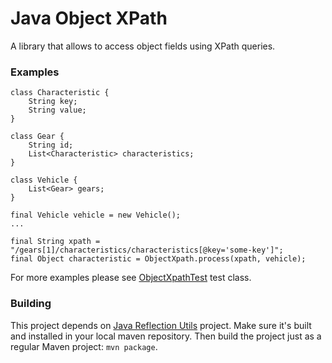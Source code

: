 # Java Object XPath
A library that allows to access object fields using XPath queries.

### Examples
```
class Characteristic {
    String key;
    String value;
}

class Gear {
    String id;
    List<Characteristic> characteristics;
}

class Vehicle {
    List<Gear> gears;
}

final Vehicle vehicle = new Vehicle();
...

final String xpath = "/gears[1]/characteristics/characteristics[@key='some-key']";
final Object characteristic = ObjectXpath.process(xpath, vehicle); 
```

For more examples please see [ObjectXpathTest](https://github.com/rmkol/java-object-xpath/blob/master/src/test/java/rk/tools/objectxpath/ObjectXpathTest.java) test class.

### Building
This project depends on [Java Reflection Utils](https://github.com/rmkol/java-reflection-utils) project.
Make sure it's built and installed in your local maven repository.
Then build the project just as a regular Maven project: ```mvn package```.